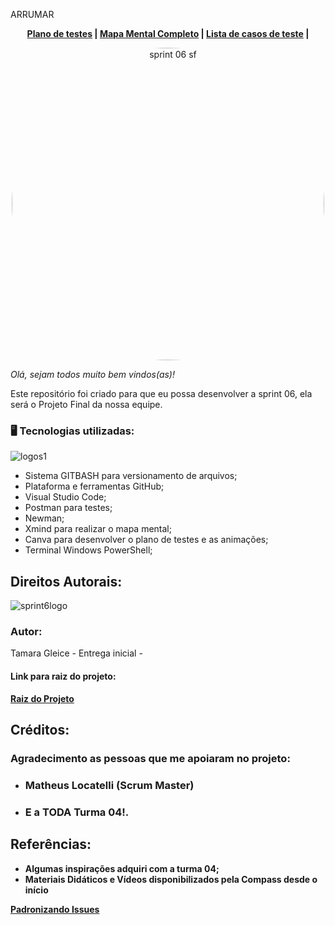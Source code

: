  ARRUMAR
 <p align="center">
 <b>
   <a href="https://github.com/ServeRest/ServeRest/blob/trunk/.github/CODE_OF_CONDUCT.md">Plano de testes</a> |
   <a href="https://github.com/ServeRest/ServeRest/blob/trunk/.github/CONTRIBUTING.md">Mapa Mental Completo</a> |
   <a href="https://github.com/ServeRest/ServeRest/blob/trunk/CHANGELOG.md">Lista de casos de teste</a> |
 </b>
</p> 


<div align="center"> 
  <img align="center" alt="sprint 06 sf" height="500" style="border-radius:500px;" src="https://user-images.githubusercontent.com/102266911/187699538-be961390-0ae5-46b0-985d-376893926e50.png">  
 </div>
    
*Olá, sejam todos muito bem vindos(as)!* 

Este repositório foi criado para que eu possa desenvolver a sprint 06, ela será o Projeto Final da nossa equipe.

### 🖥️ Tecnologias utilizadas:
![logos1](https://user-images.githubusercontent.com/102266911/187693409-e5ce6ad8-e206-4f70-8a8d-4d97e0eb1131.png)
 * Sistema GITBASH para versionamento de arquivos;
 * Plataforma e ferramentas GitHub;
 * Visual Studio Code;
 * Postman para testes;
 * Newman;
 * Xmind para realizar o mapa mental;
 * Canva para desenvolver o plano de testes e as animações;
 * Terminal Windows PowerShell; 

## Direitos Autorais: 
![sprint6logo](https://user-images.githubusercontent.com/102266911/187577955-e6493788-912f-4c67-89ad-7fb77b180867.png)

### Autor: 
Tamara Gleice - Entrega inicial - 

#### Link para raiz do projeto: 
<p align="left">
 <b>
   <a href="https://github.com/tamara1908/Rocketman_Tamara_S06Final">Raiz do Projeto</a>
 </b>
</p> 

## Créditos: 

### Agradecimento as pessoas que me apoiaram no projeto: 
* ### Matheus Locatelli (Scrum Master)
* ### E a TODA Turma 04!.
   
## Referências:
* **Algumas inspirações adquiri com a turma 04;**
* **Materiais Didáticos e Vídeos disponibilizados pela Compass desde o início**
<p align="left">
 <b>
   <a href="https://www.youtube.com/watch?v=CMzOM2VyNLw">Padronizando Issues</a>
 </b>
</p> 






